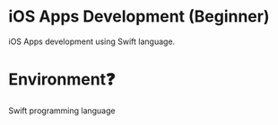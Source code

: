 # iOS Apps Development (Beginner)
iOS Apps development using Swift language.

# Environment:question:
Swift programming language
